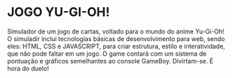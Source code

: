 # JOGO YU-GI-OH!

Simulador de um jogo de cartas, voltado para o mundo do anime Yu-Gi-Oh!
O simuladir inclui tecnologias básicas de desenvolvimento para web, sendo
eles: HTML, CSS e JAVASCRIPT, para criar estrutura, estilo e interatividade,
que não pode faltar em um jogo. O game contará com um sistema de pontuação e
gráficos semelhantes ao console GameBoy. Divirtam-se. É hora do duelo!
